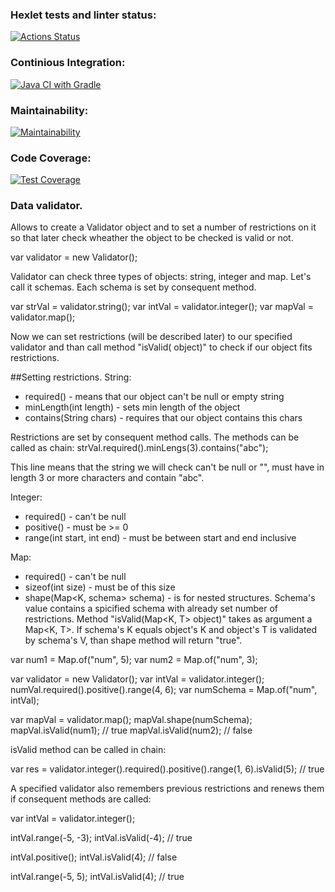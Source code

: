 ### Hexlet tests and linter status:
[![Actions Status](https://github.com/roman-iork/java-project-78/actions/workflows/hexlet-check.yml/badge.svg)](https://github.com/roman-iork/java-project-78/actions)

### Continious Integration:
[![Java CI with Gradle](https://github.com/roman-iork/java-project-78/actions/workflows/CI_gradle_78.yml/badge.svg)](https://github.com/roman-iork/java-project-78/actions/workflows/CI_gradle_78.yml)

### Maintainability:
[![Maintainability](https://api.codeclimate.com/v1/badges/9adce84a919ce8fa5123/maintainability)](https://codeclimate.com/github/roman-iork/java-project-78/maintainability)

### Code Coverage:
[![Test Coverage](https://api.codeclimate.com/v1/badges/9adce84a919ce8fa5123/test_coverage)](https://codeclimate.com/github/roman-iork/java-project-78/test_coverage)


### Data validator.
Allows to create a Validator object and to set a number of restrictions on it so that later check wheather the object to be checked is valid or not.

var validator = new Validator();

Validator can check three types of objects: string, integer and map. Let's call it schemas. Each schema is set by consequent method.

var strVal = validator.string();
var intVal = validator.integer();
var mapVal = validator.map();


Now we can set restrictions (will be described later) to our specified validator and than call method "isValid(<T> object)" to check if our object fits restrictions.

##Setting restrictions.
String:
 - required() - means that our object can't be null or empty string
 - minLength(int length) - sets min length of the object
 - contains(String chars) - requires that our object contains this chars  

Restrictions are set by consequent method calls. The methods can be called as chain:
   strVal.required().minLengs(3).contains("abc");
   
This line means that the string we will check can't be null or "", must have in length 3 or more characters and contain "abc".

Integer:
 - required() - can't be null
 - positive() - must be >= 0
 - range(int start, int end) - must be between start and end inclusive
 
Map:
 - required() - can't be null
 - sizeof(int size) - must be of this size
 - shape(Map<K, schema<T>> schema) - is for nested structures. Schema's value contains a spicified schema<T> with already set number of restrictions. Method "isValid(Map<K, T> object)" takes as argument a Map<K, T>. If schema's K equals object's K and object's T is validated by schema's V, than shape method will return "true".

var num1 = Map.of("num", 5);
var num2 = Map.of("num", 3);

var validator = new Validator();
var intVal = validator.integer();
numVal.required().positive().range(4, 6);
var numSchema = Map.of("num", intVal);

var mapVal = validator.map();
mapVal.shape(numSchema);
mapVal.isValid(num1); // true
mapVal.isValid(num2); // false

isValid method can be called in chain:

var res = validator.integer().required().positive().range(1, 6).isValid(5); // true

A specified validator also remembers previous restrictions and renews them if consequent methods are called:

var intVal = validator.integer();

intVal.range(-5, -3);
intVal.isValid(-4); // true

intVal.positive();
intVal.isValid(4); // false

intVal.range(-5, 5);
intVal.isValid(4); // true


